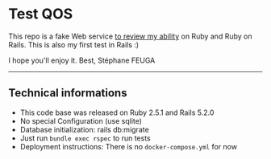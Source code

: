 # Test QOS


This repo is a fake Web service [to review my ability](https://gist.github.com/alchimere/e41f714a45e12fd9fee522be88ebb05f) on Ruby and Ruby on Rails.
This is also my first test in Rails :)

I hope you'll enjoy it.
Best, Stéphane FEUGA

------------

## Technical informations

* This code base was released on Ruby 2.5.1 and Rails 5.2.0
* No special Configuration (use sqlite)
* Database initialization: rails db:migrate
* Just run `bundle exec rspec` to run tests
* Deployment instructions: There is no `docker-compose.yml` for now
